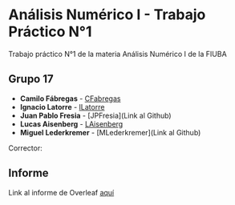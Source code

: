 # Análisis Numérico I - Trabajo Práctico N°1

Trabajo práctico N°1 de la materia Análisis Numérico I de la FIUBA

## Grupo 17

* **Camilo Fábregas** - [CFabregas](https://github.com/MiloGNR)
* **Ignacio Latorre** - [ILatorre](https://github.com/ilatorre7)
* **Juan Pablo Fresia** - [JPFresia](Link al Github)
* **Lucas Aisenberg** - [LAisenberg](https://github.com/lucaisen)
* **Miguel Lederkremer** - [MLederkremer](Link al Github)

Corrector: **<Corrector>**
  
## Informe
Link al informe de Overleaf [aquí](https://es.overleaf.com/project/608b11cce9ea83467b762321)
